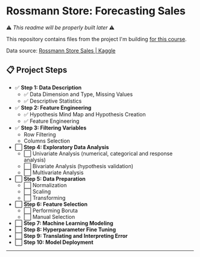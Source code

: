 # Rossmann Store: Forecasting Sales

⚠️ _This readme will be properly built later_ ⚠️

This repository contains files from the project I'm building <a href="https://www.hotmart.com/product/data-science-em-producao/Y24207977W">for this course</a>.

Data source: <a href="https://www.kaggle.com/c/rossmann-store-sales/data">Rossmann Store Sales | Kaggle</a>


## 📋   Project Steps

- ✅ **Step 1: Data Description**
  - ✅ Data Dimension and Type, Missing Values
  - ✅ Descriptive Statistics
- ✅ **Step 2: Feature Engineering**
  - ✅ Hypothesis Mind Map and Hypothesis Creation
  - ✅ Feature Engineering
- ✅ **Step 3: Filtering Variables**
    - Row Filtering
    - Columns Selection
- :white_large_square: **Step 4: Exploratory Data Analysis**
  - :white_large_square: Univariate Analysis (numerical, categorical and response analysis)
  - :white_large_square: Bivariate Analysis (hypothesis validation)
  - :white_large_square: Multivariate Analysis
- :white_large_square: **Step 5: Data Preparation**
  - :white_large_square:  Normalization
  - :white_large_square: Scaling
  - :white_large_square: Transforming
- :white_large_square: **Step 6: Feature Selection**
  - :white_large_square: Performing Boruta
  - :white_large_square: Manual Selection
- :white_large_square: **Step 7: Machine Learning Modeling**
- :white_large_square: **Step 8: Hyperparameter Fine Tuning**
- :white_large_square: **Step 9: Translating and Interpreting Error**
- :white_large_square: **Step 10: Model Deployment**

---